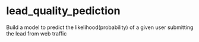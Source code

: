 # lead_quality_pediction
Build a model to predict the likelihood(probability) of a given user submitting the lead from web traffic
